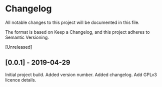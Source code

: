 # Changelog
All notable changes to this project will be documented in this file.

The format is based on Keep a Changelog, and this project adheres to Semantic Versioning.

[Unreleased]

## [0.0.1] - 2019-04-29

Initial project build.
Added version number.
Added changelog.
Add GPLv3 licence details.
